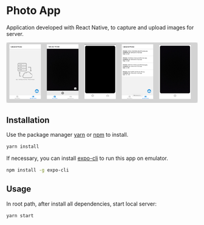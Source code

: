 # Photo App

Application developed with React Native, to capture and upload images for server.

![Pictures](./screenshots/Screens.png)

## Installation

Use the package manager [yarn](https://yarnpkg.com/) or [npm](https://www.npmjs.com/) to install.

```bash
yarn install
```

If necessary, you can install [expo-cli](https://docs.expo.io/versions/latest/workflow/expo-cli/) to run this app on emulator.

```bash
npm install -g expo-cli
```

## Usage

In root path, after install all dependencies, start local server:

```bash
yarn start
```
